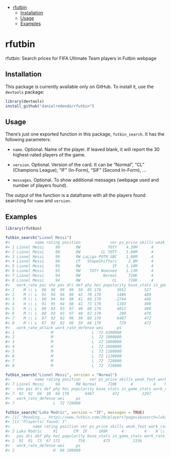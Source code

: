 
  - [rfutbin](#rfutbin)
      - [Installation](#installation)
      - [Usage](#usage)
      - [Examples](#examples)

# rfutbin

rfutbin: Search prices for FIFA Ultimate Team players in Futbin webpage

## Installation

This package is currently available only on GitHub. To install it, use
the `devtools` package:

``` r
library(devtools)
install_github("danielredondo/rfutbin")
```

## Usage

There’s just one exported function in this package, `futbin_search`. It
has the following parameters:

  - `name`. Optional. Name of the player. If leaved blank, it will
    report the 30 highest-rated players of the game.

  - `version`. Optional. Version of the card. It can be “Normal”, “CL”
    (Champions League), “IF” (In-Form), “SIF” (Second In-Form), …

  - `messages`. Optional. To show additional messages (webpage used and
    number of players found).

The output of the function is a dataframe with all the players found
searching for `name` and `version`.

## Examples

``` r
library(rfutbin)
```

``` r
futbin_search("Lionel Messi")
#>           name rating position             ver ps_price skills weak_foot
#> 1 Lionel Messi     99       RW            TOTY    4.39M      4         4
#> 2 Lionel Messi     96       RW         CL TOTT    1.89M      4         4
#> 3 Lionel Messi     96       RW LaLiga POTM SBC    1.86M      4         4
#> 4 Lionel Messi     96       CF   ShapeShifters     2.8M      4         4
#> 5 Lionel Messi     95       RW              IF    1.18M      4         4
#> 6 Lionel Messi     95       RW    TOTY Nominee    1.13M      4         4
#> 7 Lionel Messi     94       RW          Normal     720K      4         4
#> 8 Lionel Messi     94       RW              CL     726K      4         4
#>   work_rate pac sho pas dri def phy hei popularity base_stats in_game_stats
#> 1    M \\ L  96  98  99  99  50  85 170       3652        527          2519
#> 2    M \\ L  91  94  94  98  42  70 170       1486        489          2361
#> 3    M \\ L  90  94  94  98  41  69 170      -2744        486          2350
#> 4    H \\ L  91  95  94  98  41  71 170       1103        490          2365
#> 5    M \\ L  89  93  93  97  40  68 170       4012        480          2320
#> 6    M \\ L  88  93  93  97  40  67 170        290        478          2314
#> 7    M \\ L  87  92  92  96  39  66 170       6487        472          2297
#> 8    M \\ L  87  92  92  96  39  66 170        729        472          2297
#>   work_rate_attack work_rate_defense wei      ps
#> 1                M                 L  72 4390000
#> 2                M                 L  72 1890000
#> 3                M                 L  72 1860000
#> 4                H                 L  72 2800000
#> 5                M                 L  72 1180000
#> 6                M                 L  72 1130000
#> 7                M                 L  72  720000
#> 8                M                 L  72  726000
```

``` r
futbin_search("Lionel Messi", version = "Normal")
#>           name rating position    ver ps_price skills weak_foot work_rate pac
#> 7 Lionel Messi     94       RW Normal     720K      4         4    M \\ L  87
#>   sho pas dri def phy hei popularity base_stats in_game_stats work_rate_attack
#> 7  92  92  96  39  66 170       6487        472          2297                M
#>   work_rate_defense wei     ps
#> 7                 L  72 720000
```

``` r
futbin_search("Luka Modric", version = "IF", messages = TRUE)
#> [1] "Reading... https://www.futbin.com/20/players?page=1&search=luka+modric"
#> [1] "Player(s) found: 1"
#>          name rating position ver ps_price skills weak_foot work_rate pac sho
#> 2 Luka Modric     91       CM  IF     109K      4         4    H \\ H  75  78
#>   pas dri def phy hei popularity base_stats in_game_stats work_rate_attack
#> 2  91  91  73  67 172        756        475          2336                H
#>   work_rate_defense wei     ps
#> 2                 H  66 109000
```
